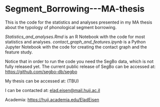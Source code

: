 # Segment_Borrowing---MA-thesis
This is the code for the statistics and analyses presented in my MA thesis about the typology of phonological segment borrowing.

*Statistics_and_analyses.Rmd* is an R Notebook with the code for most statistics and analyses.
*contact_graph_and_features.ipynb* is a Python Jupyter Notebook with the code for creating the contact graph and the feature study.

Notice that in order to run the code you need the SegBo data, which is not fully released yet.
The current public release of SegBo can be accessed at: https://github.com/segbo-db/segbo

My thesis can be accessed at: (TBU)

I can be contacted at: elad.eisen@mail.huji.ac.il

Academia: https://huji.academia.edu/EladEisen
